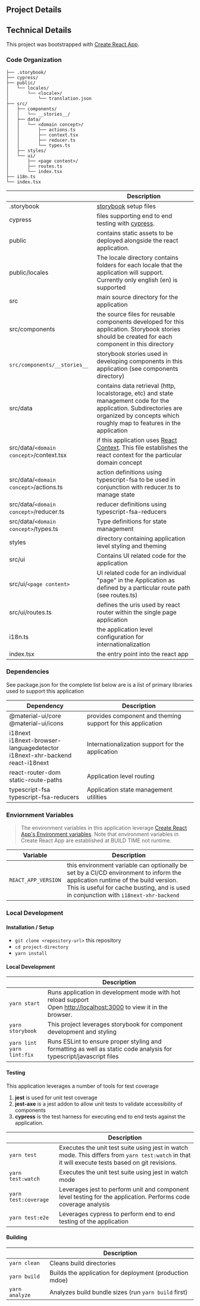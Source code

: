 ## Project Details

## Technical Details

This project was bootstrapped with [Create React App](https://github.com/facebook/create-react-app).

### Code Organization

```
├── .storybook/
├── cypress/
├── public/
│   └── locales/
│       └── <locale>/
│           └── translation.json
├── src/
│   ├── components/
│   │   └── __stories__/
│   ├── data/
│   │   └── <domain concept>/
│   │       ├── actions.ts
│   │       ├── context.tsx
│   │       ├── reducer.ts
│   │       └── types.ts
│   ├── styles/
│   └── ui/
│       ├── <page content>/
│       ├── routes.ts
│       └── index.tsx
├── i18n.ts
└── index.tsx
```

|                                         | Description                                                                                                                                                                                |
| --------------------------------------- | ------------------------------------------------------------------------------------------------------------------------------------------------------------------------------------------ |
| .storybook                              | [storybook](https://storybook.js.org) setup files                                                                                                                                          |
| cypress                                 | files supporting end to end testing with [cypress](https://docs.cypress.io/).                                                                                                              |
| public                                  | contains static assets to be deployed alongside the react application.                                                                                                                     |
| public/locales                          | The locale directory contains folders for each locale that the application will support. Currently only english (en) is supported                                                          |
| src                                     | main source directory for the application                                                                                                                                                  |
| src/components                          | the source files for reusable components developed for this application. Storybook stories should be created for each component in this directory                                          |
| `src/components/__stories__`            | storybook stories used in developing components in this application (see components directory)                                                                                             |
| src/data                                | contains data retrieval (http, localstorage, etc) and state management code for the application. Subdirectories are organized by concepts which roughly map to features in the application |
| src/data/`<domain concept>`/context.tsx | if this application uses [React Context](https://reactjs.org/docs/context.html). This file establishes the react context for the particular domain concept                                 |
| src/data/`<domain concept>`/actions.ts  | action definitions using typescript-fsa to be used in conjunction with reducer.ts to manage state                                                                                          |
| src/data/`<domain concept>`/reducer.ts  | reducer definitions using typescript-fsa-reducers                                                                                                                                          |
| src/data/`<domain concept>`/types.ts    | Type definitions for state management                                                                                                                                                      |
| styles                                  | directory containing application level styling and theming                                                                                                                                 |
| src/ui                                  | Contains UI related code for the application                                                                                                                                               |
| src/ui/`<page content>`                 | UI related code for an individual "page" in the Application as defined by a particular route path (see routes.ts)                                                                          |
| src/ui/routes.ts                        | defines the uris used by react router within the single page application                                                                                                                   |
| i18n.ts                                 | the application level configuration for internationalization                                                                                                                               |
| index.tsx                               | the entry point into the react app                                                                                                                                                         |

### Dependencies

See package.json for the complete list below are is a list of primary libraries used to support this application

| Dependency                                                                             | Description                                                 |
| -------------------------------------------------------------------------------------- | ----------------------------------------------------------- |
| @material-ui/core<br/>@material-ui/icons                                               | provides component and theming support for this application |
| i18next<br/>i18next-browser-languagedetector<br/>i18next-xhr-backend<br/>react-i18next | Internationalization support for the application            |
| react-router-dom<br/>static-route-paths                                                | Application level routing                                   |
| typescript-fsa<br/>typescript-fsa-reducers                                             | Application state management utilities                      |

### Enviornment Variables

> The environment variables in this application leverage [Create React App's Environment variables](https://create-react-app.dev/docs/adding-custom-environment-variables/). Note that environment variables in Create React App are established at BUILD TIME not runtime.

| Variable            | Description                                                                                                                                                                                                            |
| ------------------- | ---------------------------------------------------------------------------------------------------------------------------------------------------------------------------------------------------------------------- |
| `REACT_APP_VERSION` | this environment variable can optionally be set by a CI/CD environment to inform the application runtime of the build version. This is useful for cache busting, and is used in conjunction with `i18next-xhr-backend` |

### Local Development

#### Installation / Setup

- `git clone <repository-url>` this repository
- `cd project-directory`
- `yarn install`

#### Local Development

|                                 | Description                                                                                                                                     |
| ------------------------------- | ----------------------------------------------------------------------------------------------------------------------------------------------- |
| `yarn start`                    | Runs application in development mode with hot reload support<br/>Open [http://localhost:3000](http://localhost:3000) to view it in the browser. |
| `yarn storybook`                | This project leverages storybook for component development and styling                                                                          |
| `yarn lint`<br/>`yarn lint:fix` | Runs ESLint to ensure proper styling and formatting as well as static code analysis for typescript/javascript files                             |

#### Testing

This application leverages a number of tools for test coverage

1. **jest** is used for unit test coverage
2. **jest-axe** is a jest addon to allow unit tests to validate accessibility of components
3. **cypress** is the test harness for executing end to end tests against the application.

|                      | Description                                                                                                                                      |
| -------------------- | ------------------------------------------------------------------------------------------------------------------------------------------------ |
| `yarn test`          | Executes the unit test suite using jest in watch mode. This differs from `yarn test:watch` in that it will execute tests based on git revisions. |
| `yarn test:watch`    | Executes the unit test suite using jest in watch mode                                                                                            |
| `yarn test:coverage` | Leverages jest to perform unit and component level testing for the application. Performs code coverage analysis                                  |
| `yarn test:e2e`      | Leverages cypress to perform end to end testing of the application                                                                               |

#### Building

|                | Description                                             |
| -------------- | ------------------------------------------------------- |
| `yarn clean`   | Cleans build directories                                |
| `yarn build`   | Builds the application for deployment (production mdoe) |
| `yarn analyze` | Analyzes build bundle sizes (run `yarn build` first)    |
